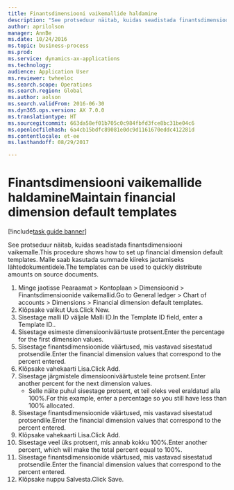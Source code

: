 ```yaml
--- 
title: Finantsdimensiooni vaikemallide haldamine
description: "See protseduur näitab, kuidas seadistada finantsdimensiooni vaikemalle."
author: aprilolson
manager: AnnBe
ms.date: 10/24/2016
ms.topic: business-process
ms.prod: 
ms.service: dynamics-ax-applications
ms.technology: 
audience: Application User
ms.reviewer: twheeloc
ms.search.scope: Operations
ms.search.region: Global
ms.author: aolson
ms.search.validFrom: 2016-06-30
ms.dyn365.ops.version: AX 7.0.0
ms.translationtype: HT
ms.sourcegitcommit: 663da58ef01b705c0c984fbfd3fce8bc31be04c6
ms.openlocfilehash: 6a4cb15bdfc89081e0dc9d1161670eddc412281d
ms.contentlocale: et-ee
ms.lasthandoff: 08/29/2017

---
```

# <a name="maintain-financial-dimension-default-templates"></a><span data-ttu-id="83697-103">Finantsdimensiooni vaikemallide haldamine</span><span class="sxs-lookup"><span data-stu-id="83697-103">Maintain financial dimension default templates</span></span>

[!include[task guide banner](../../includes/task-guide-banner.md)]

<span data-ttu-id="83697-104">See protseduur näitab, kuidas seadistada finantsdimensiooni vaikemalle.</span><span class="sxs-lookup"><span data-stu-id="83697-104">This procedure shows how to set up financial dimension default templates.</span></span> <span data-ttu-id="83697-105">Malle saab kasutada summade kiireks jaotamiseks lähtedokumentidele.</span><span class="sxs-lookup"><span data-stu-id="83697-105">The templates can be used to quickly distribute amounts on source documents.</span></span>

1. <span data-ttu-id="83697-106">Minge jaotisse Pearaamat > Kontoplaan > Dimensioonid > Finantsdimensioonide vaikemallid.</span><span class="sxs-lookup"><span data-stu-id="83697-106">Go to General ledger > Chart of accounts > Dimensions > Financial dimension default templates.</span></span>
2. <span data-ttu-id="83697-107">Klõpsake valikut Uus.</span><span class="sxs-lookup"><span data-stu-id="83697-107">Click New.</span></span>
3. <span data-ttu-id="83697-108">Sisestage malli ID väljale Malli ID.</span><span class="sxs-lookup"><span data-stu-id="83697-108">In the Template ID field, enter a Template ID..</span></span>
4. <span data-ttu-id="83697-109">Sisestage esimeste dimensiooniväärtuste protsent.</span><span class="sxs-lookup"><span data-stu-id="83697-109">Enter the percentage for the first dimension values.</span></span>
5. <span data-ttu-id="83697-110">Sisestage finantsdimensioonide väärtused, mis vastavad sisestatud protsendile.</span><span class="sxs-lookup"><span data-stu-id="83697-110">Enter the financial dimension values that correspond to the percent entered.</span></span>
6. <span data-ttu-id="83697-111">Klõpsake vahekaarti Lisa.</span><span class="sxs-lookup"><span data-stu-id="83697-111">Click Add.</span></span>
7. <span data-ttu-id="83697-112">Sisestage järgmistele dimensiooniväärtustele teine protsent.</span><span class="sxs-lookup"><span data-stu-id="83697-112">Enter another percent for the next dimension values.</span></span>
    * <span data-ttu-id="83697-113">Selle näite puhul sisestage protsent, et teil oleks veel eraldatud alla 100%.</span><span class="sxs-lookup"><span data-stu-id="83697-113">For this example, enter a percentage so you still have less than 100% allocated.</span></span>  
8. <span data-ttu-id="83697-114">Sisestage finantsdimensioonide väärtused, mis vastavad sisestatud protsendile.</span><span class="sxs-lookup"><span data-stu-id="83697-114">Enter the financial dimension values that correspond to the percent entered.</span></span>
9. <span data-ttu-id="83697-115">Klõpsake vahekaarti Lisa.</span><span class="sxs-lookup"><span data-stu-id="83697-115">Click Add.</span></span>
10. <span data-ttu-id="83697-116">Sisestage veel üks protsent, mis annab kokku 100%.</span><span class="sxs-lookup"><span data-stu-id="83697-116">Enter another percent, which will make the total percent equal to 100%.</span></span>
11. <span data-ttu-id="83697-117">Sisestage finantsdimensioonide väärtused, mis vastavad sisestatud protsendile.</span><span class="sxs-lookup"><span data-stu-id="83697-117">Enter the financial dimension values that correspond to the percent entered.</span></span>
12. <span data-ttu-id="83697-118">Klõpsake nuppu Salvesta.</span><span class="sxs-lookup"><span data-stu-id="83697-118">Click Save.</span></span>


